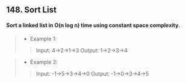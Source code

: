 ## 148. Sort List
#### Sort a linked list in O(n log n) time using constant space complexity.

>* Example 1:
>> Input: 4->2->1->3
>> Output: 1->2->3->4

>* Example 2:
>> Input: -1->5->3->4->0
>> Output: -1->0->3->4->5